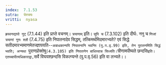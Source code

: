 ```yaml
---
index:  7.1.53
sutra:  त्रेस्त्रयः
vritti:  nyasa
---
```


`ह्रस्वनद्यापो नुट्` (7.1.44) इति प्राप्ते वचनम्। `त्रयाणाम्` इति। `सुपि च` (7.3.102) इति दीर्घः. ननु च `णिजां त्रयाणां गुणः श्लौ` (7.4.75) इति निपातनादेव सिद्धम्, तत्किमर्थमिदमारभ्यते? एवं सिद्धे सतीदमारभ्यमाणमेतज्ज्ञापयति--`अबाधकान्यपि निपातनानि भवन्ति (पु.प.वृ.99) इति, तेन पुरातनमिति सिद्धं भवति; अन्यथा `पुराणप्रोक्तेषु` (4.3.105) इति निपातनेन बाधित्त्वान्न सिध्यति।
`त्रीणामपीष्यते छन्दसि` इति। एतच्चापीत्यधिकाराद्वा, `सर्वे विघयश्छन्दसि विकल्प्यन्ते (पु.प.वृ.56) इति वा लभ्यते।।

